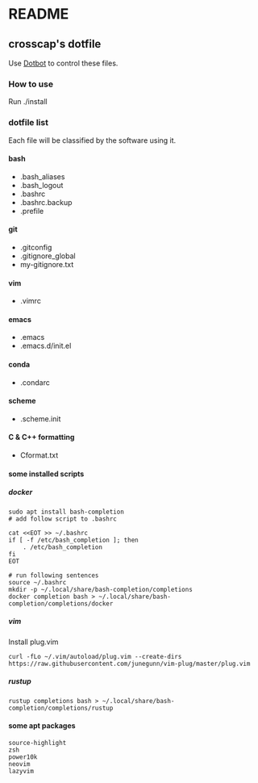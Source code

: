 # README

## crosscap's dotfile

Use [Dotbot](https://github.com/anishathalye/dotbot) to control these files.

### How to use

Run ./install

### dotfile list

Each file will be classified by the software using it.

#### bash

- .bash\_aliases
- .bash\_logout
- .bashrc
- .bashrc.backup
- .prefile

#### git

- .gitconfig
- .gitignore\_global
- my-gitignore.txt

#### vim

- .vimrc

#### emacs

- .emacs
- .emacs.d/init.el

#### conda

- .condarc

#### scheme

- .scheme.init

#### C & C++ formatting

- Cformat.txt

#### some installed scripts

##### docker

```shell
sudo apt install bash-completion
# add follow script to .bashrc

cat <<EOT >> ~/.bashrc
if [ -f /etc/bash_completion ]; then
    . /etc/bash_completion
fi
EOT

# run following sentences
source ~/.bashrc
mkdir -p ~/.local/share/bash-completion/completions
docker completion bash > ~/.local/share/bash-completion/completions/docker
```

##### vim

Install plug.vim

```shell
curl -fLo ~/.vim/autoload/plug.vim --create-dirs https://raw.githubusercontent.com/junegunn/vim-plug/master/plug.vim
```

##### rustup

```shell
rustup completions bash > ~/.local/share/bash-completion/completions/rustup
```

#### some apt packages

```shell
source-highlight
zsh
power10k
neovim
lazyvim
```

